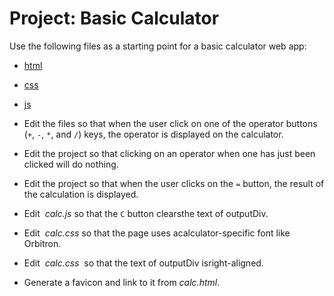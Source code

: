 # Project: Basic ​Calculator

Use the following files as a starting point for a basic calculator web app:

* [html](assets/calc.html)
* [css](assets/calc.css)
* [js](assets/calc.js)

* Edit the files so that when the user click on one of the operator buttons  (`+`, `-`, `*`, and `/`) keys, the operator is displayed on the calculator.

* Edit the project so that clicking on an operator when one has just been clicked will do nothing.

* Edit the project so that when the user clicks on the `=` button, the result of the calculation is displayed.

* Edit​ ​​ _calc.js_ ​​​so​ ​that​ ​the​ `​C`​ ​button​ ​clears​ ​the​ ​text​ ​of​ ​​outputDiv​.

* Edit​ ​​ _calc.css_ ​​​so​ ​that​ ​the​ ​page​ ​uses​ ​a​ ​calculator-specific​ ​font​ ​like​ ​​Orbitron​.

* Edit​ ​​ _calc.css_ ​ ​​so​ ​that​ ​the​ ​text​ ​of​ ​​outputDiv​​ ​is​ ​right-aligned.

* Generate​ ​a​ ​​favicon​​ ​and​ ​link​ ​to​ ​it​ ​from​ ​​ _calc.html_.